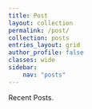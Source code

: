```yaml
---
title: Post
layout: collection
permalink: /post/
collection: posts
entries_layout: grid
author_profile: false
classes: wide
sidebar:
    nav: "posts"
---
```

Recent Posts.